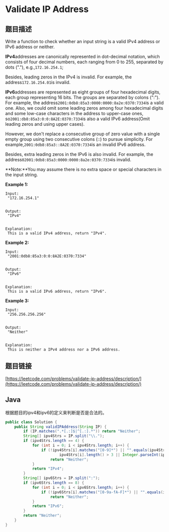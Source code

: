 # Validate IP Address

## 题目描述

Write a function to check whether an input string is a valid IPv4 address or IPv6 address or neither.

**IPv4**addresses are canonically represented in dot-decimal notation, which consists of four decimal numbers, each ranging from 0 to 255, separated by dots \("."\), e.g.,`172.16.254.1`;

Besides, leading zeros in the IPv4 is invalid. For example, the address`172.16.254.01`is invalid.

**IPv6**addresses are represented as eight groups of four hexadecimal digits, each group representing 16 bits. The groups are separated by colons \(":"\). For example, the address`2001:0db8:85a3:0000:0000:8a2e:0370:7334`is a valid one. Also, we could omit some leading zeros among four hexadecimal digits and some low-case characters in the address to upper-case ones, so`2001:db8:85a3:0:0:8A2E:0370:7334`is also a valid IPv6 address\(Omit leading zeros and using upper cases\).

However, we don't replace a consecutive group of zero value with a single empty group using two consecutive colons \(::\) to pursue simplicity. For example,`2001:0db8:85a3::8A2E:0370:7334`is an invalid IPv6 address.

Besides, extra leading zeros in the IPv6 is also invalid. For example, the address`02001:0db8:85a3:0000:0000:8a2e:0370:7334`is invalid.

**Note:**You may assume there is no extra space or special characters in the input string.

**Example 1:**

```text
Input:
 "172.16.254.1"


Output:
 "IPv4"


Explanation:
 This is a valid IPv4 address, return "IPv4".
```

**Example 2:**

```text
Input:
 "2001:0db8:85a3:0:0:8A2E:0370:7334"


Output:
 "IPv6"


Explanation:
 This is a valid IPv6 address, return "IPv6".
```

**Example 3:**

```text
Input:
 "256.256.256.256"


Output:
 "Neither"


Explanation:
 This is neither a IPv4 address nor a IPv6 address.
```

## 题目链接

[https://leetcode.com/problems/validate-ip-address/description/](https://leetcode.com/problems/validate-ip-address/description/)

## Java

根据题目的ipv4和ipv6的定义来判断是否是合法的。

```java
public class Solution {
    public String validIPAddress(String IP) {
        if (IP.matches(".*[.:]$|^[.:].*")) return "Neither";
        String[] ipv4Strs = IP.split("\\.");
        if (ipv4Strs.length == 4) {
            for (int i = 0; i < ipv4Strs.length; i++) {
                if (!ipv4Strs[i].matches("[0-9]*") || "".equals(ipv4Strs[i]) ||
                        ipv4Strs[i].length() > 3 || Integer.parseInt(ipv4Strs[i]) > 255 || (ipv4Strs[i].startsWith("0") && ipv4Strs[i].length() > 1))
                    return "Neither";
            }
            return "IPv4";
        }
        String[] ipv6Strs = IP.split(":");
        if (ipv6Strs.length == 8) {
            for (int i = 0; i < ipv6Strs.length; i++) {
                if (!ipv6Strs[i].matches("[0-9a-fA-F]*") || "".equals(ipv6Strs[i]) || ipv6Strs[i].length() > 4 || (ipv6Strs[i].matches(".*[A-F].*") && ipv6Strs[i].startsWith("0") && ipv6Strs[i].length() > 1))
                    return "Neither";
            }
            return "IPv6";
        }
        return "Neither";
    }
}
```

